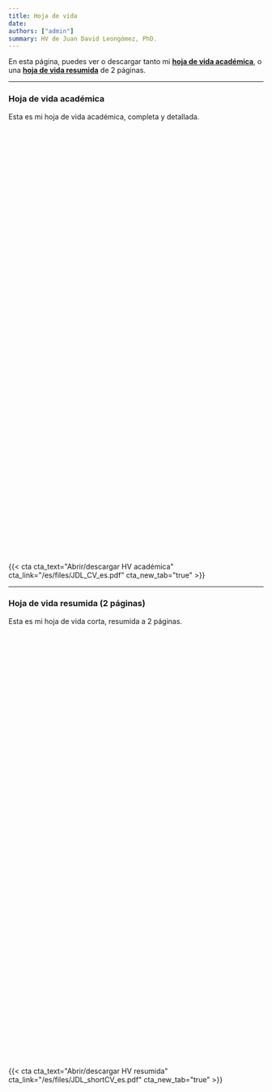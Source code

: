 ```yaml
---
title: Hoja de vida
date:
authors: ["admin"]
summary: HV de Juan David Leongómez, PhD.
---
```


En esta página, puedes ver o descargar tanto mi [**hoja de vida académica**](#full_cv), o una [**hoja de vida resumida**](#sum_cv) de 2 páginas.

___________________


### <a name="full_cv"></a>**Hoja de vida académica**

Esta es mi hoja de vida académica, completa y detallada.

<div id="adobe-dc-view" style="height: 842px; width: 595px;"></div>
<script src="https://documentcloud.adobe.com/view-sdk/main.js"></script>
<script type="text/javascript">
	document.addEventListener("adobe_dc_view_sdk.ready", function(){ 
		var adobeDCView = new AdobeDC.View({clientId: "064da19ffdb04db7b0ea2c9a528805cb", divId: "adobe-dc-view"});
		adobeDCView.previewFile({
			content:{location: {url: "https://jdleongomez.info/es/files/JDL_CV_es.pdf"}},
			metaData:{fileName: "JD Leongómez - HV.pdf"}
		}, {embedMode: "SIZED_CONTAINER"});
	});
</script>

{{< cta cta_text="Abrir/descargar HV académica" cta_link="/es/files/JDL_CV_es.pdf" cta_new_tab="true" >}}

___________________

### <a name="sum_cv"></a>**Hoja de vida resumida** (2 páginas)

Esta es mi hoja de vida corta, resumida a 2 páginas.

<div id="adobe-dc-view-1" style="height: 842px; width: 595px;"></div>
<script src="https://documentcloud.adobe.com/view-sdk/main.js"></script>
<script type="text/javascript">
	document.addEventListener("adobe_dc_view_sdk.ready", function(){ 
		var adobeDCView = new AdobeDC.View({clientId: "064da19ffdb04db7b0ea2c9a528805cb", divId: "adobe-dc-view-1"});
		adobeDCView.previewFile({
			content:{location: {url: "https://jdleongomez.info/es/files/JDL_shortCV_es.pdf"}},
			metaData:{fileName: "JD Leongómez - HV corta.pdf"}
		}, {embedMode: "SIZED_CONTAINER"});
	});
</script>

{{< cta cta_text="Abrir/descargar HV resumida" cta_link="/es/files/JDL_shortCV_es.pdf" cta_new_tab="true" >}}
